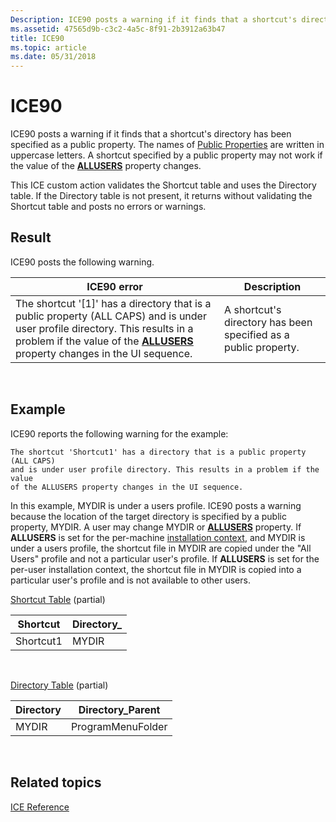 ```yaml
---
Description: ICE90 posts a warning if it finds that a shortcut's directory has been specified as a public property.
ms.assetid: 47565d9b-c3c2-4a5c-8f91-2b3912a63b47
title: ICE90
ms.topic: article
ms.date: 05/31/2018
---
```


# ICE90

ICE90 posts a warning if it finds that a shortcut's directory has been specified as a public property. The names of [Public Properties](public-properties.md) are written in uppercase letters. A shortcut specified by a public property may not work if the value of the [**ALLUSERS**](allusers.md) property changes.

This ICE custom action validates the Shortcut table and uses the Directory table. If the Directory table is not present, it returns without validating the Shortcut table and posts no errors or warnings.

## Result

ICE90 posts the following warning.



| ICE90 error                                                                                                                                                                                                                    | Description                                                     |
|--------------------------------------------------------------------------------------------------------------------------------------------------------------------------------------------------------------------------------|-----------------------------------------------------------------|
| The shortcut '\[1\]' has a directory that is a public property (ALL CAPS) and is under user profile directory. This results in a problem if the value of the [**ALLUSERS**](allusers.md) property changes in the UI sequence. | A shortcut's directory has been specified as a public property. |



 

## Example

ICE90 reports the following warning for the example:

``` syntax
The shortcut 'Shortcut1' has a directory that is a public property (ALL CAPS) 
and is under user profile directory. This results in a problem if the value 
of the ALLUSERS property changes in the UI sequence.
```

In this example, MYDIR is under a users profile. ICE90 posts a warning because the location of the target directory is specified by a public property, MYDIR. A user may change MYDIR or [**ALLUSERS**](allusers.md) property. If **ALLUSERS** is set for the per-machine [installation context](installation-context.md), and MYDIR is under a users profile, the shortcut file in MYDIR are copied under the "All Users" profile and not a particular user's profile. If **ALLUSERS** is set for the per-user installation context, the shortcut file in MYDIR is copied into a particular user's profile and is not available to other users.

[Shortcut Table](shortcut-table.md) (partial)



| Shortcut  | Directory\_ |
|-----------|-------------|
| Shortcut1 | MYDIR       |



 

[Directory Table](directory-table.md) (partial)



| Directory | Directory\_Parent |
|-----------|-------------------|
| MYDIR     | ProgramMenuFolder |



 

## Related topics

<dl> <dt>

[ICE Reference](ice-reference.md)
</dt> </dl>

 

 



